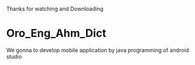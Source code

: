 Thanks for watching and Downloading
# Oro_Eng_Ahm_Dict
We gonna to develop mobile application by java programming of android studio
